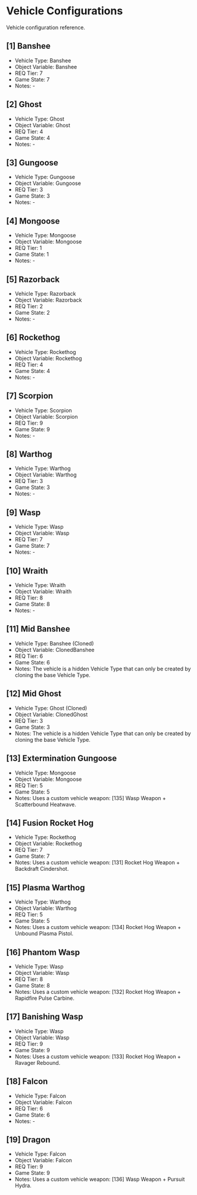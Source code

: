 # Vehicle Configurations

Vehicle configuration reference.

<!--
## [#] Vehicle Name
- Vehicle Type: Vehicle Type
- Object Variable: Variable Name
- REQ Tier: #
- Game State: #
- Notes: -
-->

## [1] Banshee
- Vehicle Type: Banshee
- Object Variable: Banshee
- REQ Tier: 7
- Game State: 7
- Notes: -

## [2] Ghost
- Vehicle Type: Ghost
- Object Variable: Ghost
- REQ Tier: 4
- Game State: 4
- Notes: -

## [3] Gungoose
- Vehicle Type: Gungoose
- Object Variable: Gungoose
- REQ Tier: 3
- Game State: 3
- Notes: -

## [4] Mongoose
- Vehicle Type: Mongoose
- Object Variable: Mongoose
- REQ Tier: 1
- Game State: 1
- Notes: -

## [5] Razorback
- Vehicle Type: Razorback
- Object Variable: Razorback
- REQ Tier: 2
- Game State: 2
- Notes: -

## [6] Rockethog
- Vehicle Type: Rockethog
- Object Variable: Rockethog
- REQ Tier: 4
- Game State: 4
- Notes: -

## [7] Scorpion
- Vehicle Type: Scorpion
- Object Variable: Scorpion
- REQ Tier: 9
- Game State: 9
- Notes: -

## [8] Warthog
- Vehicle Type: Warthog
- Object Variable: Warthog
- REQ Tier: 3
- Game State: 3
- Notes: -

## [9] Wasp
- Vehicle Type: Wasp
- Object Variable: Wasp
- REQ Tier: 7
- Game State: 7
- Notes: -

## [10] Wraith
- Vehicle Type: Wraith
- Object Variable: Wraith
- REQ Tier: 8
- Game State: 8
- Notes: -

## [11] Mid Banshee
- Vehicle Type: Banshee (Cloned)
- Object Variable: ClonedBanshee
- REQ Tier: 6
- Game State: 6
- Notes: The vehicle is a hidden Vehicle Type that can only be created by cloning the base Vehicle Type.

## [12] Mid Ghost
- Vehicle Type: Ghost (Cloned)
- Object Variable: ClonedGhost
- REQ Tier: 3
- Game State: 3
- Notes: The vehicle is a hidden Vehicle Type that can only be created by cloning the base Vehicle Type.

## [13] Extermination Gungoose
- Vehicle Type: Mongoose
- Object Variable: Mongoose
- REQ Tier: 5
- Game State: 5
- Notes: Uses a custom vehicle weapon: [135] Wasp Weapon + Scatterbound Heatwave.

## [14] Fusion Rocket Hog
- Vehicle Type: Rockethog
- Object Variable: Rockethog
- REQ Tier: 7
- Game State: 7
- Notes: Uses a custom vehicle weapon: [131] Rocket Hog Weapon + Backdraft Cindershot.

## [15] Plasma Warthog
- Vehicle Type: Warthog
- Object Variable: Warthog
- REQ Tier: 5
- Game State: 5
- Notes: Uses a custom vehicle weapon: [134] Rocket Hog Weapon + Unbound Plasma Pistol.

## [16] Phantom Wasp
- Vehicle Type: Wasp
- Object Variable: Wasp
- REQ Tier: 8
- Game State: 8
- Notes: Uses a custom vehicle weapon: [132] Rocket Hog Weapon + Rapidfire Pulse Carbine.

## [17] Banishing Wasp
- Vehicle Type: Wasp
- Object Variable: Wasp
- REQ Tier: 9
- Game State: 9
- Notes: Uses a custom vehicle weapon: [133] Rocket Hog Weapon + Ravager Rebound.

## [18] Falcon
- Vehicle Type: Falcon
- Object Variable: Falcon
- REQ Tier: 6
- Game State: 6
- Notes: -

## [19] Dragon
- Vehicle Type: Falcon
- Object Variable: Falcon
- REQ Tier: 9
- Game State: 9
- Notes: Uses a custom vehicle weapon: [136] Wasp Weapon + Pursuit Hydra.
